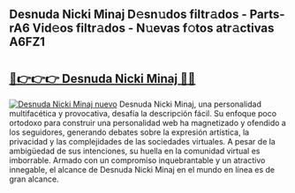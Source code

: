 ## Desnuda Nicki Minaj D𝚎sn𝚞dos filtr𝚊dos - Parts-rA6 Vid𝚎os filtr𝚊dos - N𝚞evas f𝚘tos atr𝚊ctivas A6FZ1

# <h2><a href="http://mb420i.tromn.icu/?c=Desnuda+Nicki+Minaj">🔗👉👉👉 Desnuda Nicki Minaj 🔗🔗</a></h2>

[![Desnuda Nicki Minaj nuevo](https://i.imgur.com/pEAQMta.gif)](http://mb420i.tromn.icu/?c=Desnuda+Nicki+Minaj)
Desnuda Nicki Minaj, una personalidad multifacética y provocativa, desafía la descripción fácil. Su enfoque poco ortodoxo para construir una personalidad web ha magnetizado y ofendido a los seguidores, generando debates sobre la expresión artística, la privacidad y las complejidades de las sociedades virtuales. A pesar de la ambigüedad de sus intenciones, su huella en la comunidad virtual es imborrable. Armado con un compromiso inquebrantable y un atractivo innegable, el alcance de Desnuda Nicki Minaj en el mundo en línea es de gran alcance.
